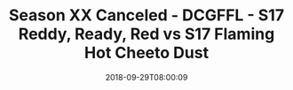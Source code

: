 ---
title: Season XX Canceled - DCGFFL - S17 Reddy, Ready, Red vs S17 Flaming Hot Cheeto
  Dust
teams-score:
- team: _teams/s17-red.md
  score: 25
- team: _teams/s17-orange.md
  score: 6
mvp: M. Hofberg (Red); J. Hendee (Orange)
game-ball: J. Walker (Red); K. Miller (Orange)
sportsperson: M. Andrews (Red); A. Livingstone (Orange)
season: 17
week: 2
date: '2018-09-29T08:00:09'
pageid: season-17-week-2-september-28-30-2018-6704-vs-6698
---